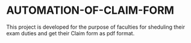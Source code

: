 # AUTOMATION-OF-CLAIM-FORM
This project is developed for the purpose of faculties for sheduling their exam duties and get their Claim form as pdf format.
